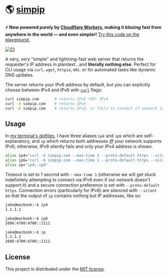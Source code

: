 # 🌎 [simpip](https://simpip.com/)

**⚡ Now powered purely by [Cloudflare Workers](https://www.cloudflare.com/products/cloudflare-workers/), making it _blazing_ fast from anywhere in the world — and even simpler!** [Try this code on the playground.](https://cloudflareworkers.com/#64957bfecaa806b38ea1ad160b5f7b94:https://tutorial.cloudflareworkers.com)

[![CI](https://github.com/jakejarvis/simpip/workflows/Deploy%20Cloudflare%20Worker/badge.svg)](https://github.com/jakejarvis/simpip/actions?query=workflow%3A%22Deploy+Cloudflare+Worker%22)

A very, *very* "simple" and lightning-fast web server that returns the requester's IP address in plaintext...and **literally nothing else**. Perfect for CLI usage via `curl`, `wget`, `httpie`, etc. or for automated tasks like dynamic DNS updates.

The server returns your IPv6 address by default, but you can explicitly choose between IPv4 and IPv6 with [`curl`](https://curl.haxx.se/docs/manpage.html) flags:

```bash
curl simpip.com       # returns IPv6 *OR* IPv4
curl -4 simpip.com    # returns IPv4
curl -6 simpip.com    # returns IPv6, or fails to connect if network is incompatible
```

## Usage

In [my terminal's dotfiles](https://github.com/jakejarvis/dotfiles/blob/f40a23352c1bd4fe18640faad872e8687e14b745/zsh/aliases.zsh#L16), I have three aliases:`ip4` and `ip6` which are self-explanatory, and `ip` which returns both addresses *iff* your network supports IPv6; otherwise, IPv6 sliently fails and only your IPv4 address is shown.

```bash
alias ip4="curl -4 simpip.com --max-time 1 --proto-default https --silent"
alias ip6="curl -6 simpip.com --max-time 1 --proto-default https --silent"
alias ip="ip4; ip6"
```

Timeout is set to 1 second with `--max-time 1` (otherwise we will get stuck indefinitely attempting to connect via IPv6 even if our network doesn't support it) and a secure connection preference is set with `--proto-default https`. Connection errors (particularly for IPv6) are silenced with `--silent` so that the output of `ip` contains nothing but IP addresses, like so:

```bash
jake@macbook:~$ ip4
1.1.1.1

jake@macbook:~$ ip6
2606:4700:4700::1111

jake@macbook:~$ ip
1.1.1.1
2606:4700:4700::1111
```

## License

This project is distributed under the [MIT license](LICENSE.md).
